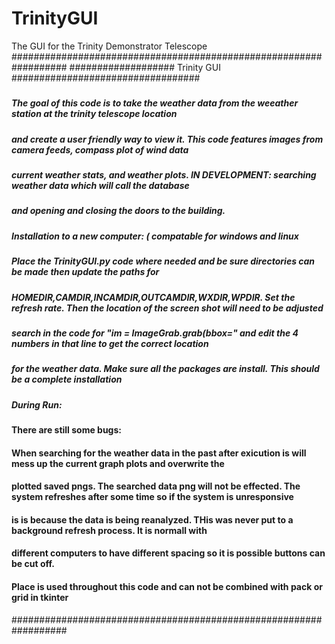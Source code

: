 # TrinityGUI
The GUI for the Trinity Demonstrator Telescope
##################################################################
################### Trinity GUI ##################################
#####  
##### The goal of this code is to take the weather data from the weeather station at the trinity telescope location
##### and create a user friendly way to view it. This code features images from camera feeds, compass plot of wind data
##### current weather stats, and weather plots. IN DEVELOPMENT: searching weather data which will call the database
##### and opening and closing the doors to the building.
#####
##### Installation to a new computer: ( compatable for windows and linux
##### Place the TrinityGUI.py code where needed and be sure directories can be made then update the paths for
##### HOMEDIR,CAMDIR,INCAMDIR,OUTCAMDIR,WXDIR,WPDIR. Set the refresh rate. Then the location of the screen shot will need to be adjusted
##### search in the code for "im = ImageGrab.grab(bbox=" and edit the 4 numbers in that line to get the correct location
##### for the weather data. Make sure all the packages are install. This should be a complete installation
#####
##### During Run:
#### There are still some bugs:
#### When searching for the weather data in the past after exicution is will mess up the current graph plots and overwrite the
#### plotted saved pngs. The searched data png will not be effected. The system refreshes after some time so if the system is unresponsive
#### is is because the data is being reanalyzed. THis was never put to a background refresh process. It is normall with
#### different computers to have different spacing so it is possible buttons can be cut off.
#### Place is used throughout this code and can not be combined with pack or grid in tkinter
##################################################################
